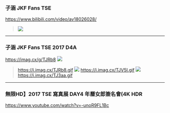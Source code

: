 ### 子涵 JKF Fans TSE
https://www.bilibili.com/video/av18026028/
>![](http://i2.hdslb.com/bfs/archive/8f89665e8e5d6ba8c18ea04322a78728f84047ea.jpg)
---
### 子涵 JKF Fans TSE 2017 D4A
https://imag.cx/g/TJRb8
![](https://i.imag.cx/TJRb8.md.gif)
>https://i.imag.cx/TJRb8.gif
![](https://i.imag.cx/TJV5I.md.gif)
>https://i.imag.cx/TJV5I.gif
![](https://i.imag.cx/TJ3aa.md.gif)
>https://i.imag.cx/TJ3aa.gif
---
### 無限HD】2017 TSE 寫真展 DAY4 年曆女郎簽名會(4K HDR
https://www.youtube.com/watch?v=-unoR9FL1Bc
